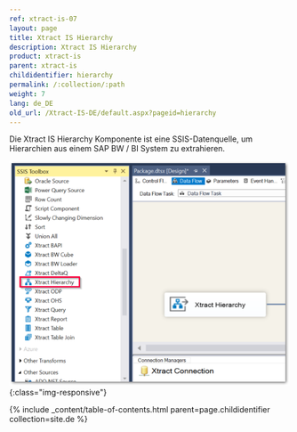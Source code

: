 ```yaml
---
ref: xtract-is-07
layout: page
title: Xtract IS Hierarchy
description: Xtract IS Hierarchy
product: xtract-is
parent: xtract-is
childidentifier: hierarchy
permalink: /:collection/:path
weight: 7
lang: de_DE
old_url: /Xtract-IS-DE/default.aspx?pageid=hierarchy
---
```


Die Xtract IS Hierarchy Komponente ist eine SSIS-Datenquelle, um Hierarchien aus einem SAP BW / BI System zu extrahieren.

![Hierarchy](/img/content/Hierarchy.png){:class="img-responsive"}


{% include _content/table-of-contents.html parent=page.childidentifier collection=site.de %}
